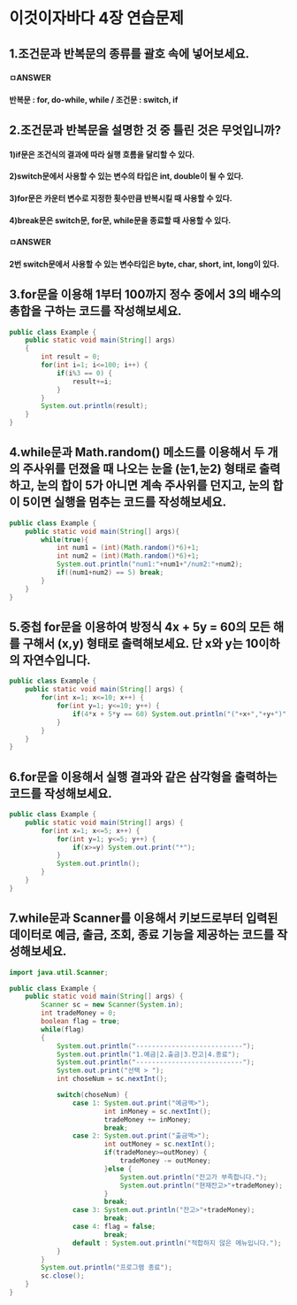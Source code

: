 # 이것이자바다 4장 연습문제

## 1.조건문과 반복문의 종류를 괄호 속에 넣어보세요.
#### ㅁANSWER  
#### 반복문 : for, do-while, while / 조건문 : switch, if

## 2.조건문과 반복문을 설명한 것 중 틀린 것은 무엇입니까?
#### 1)if문은 조건식의 결과에 따라 실행 흐름을 달리할 수 있다.  
#### 2)switch문에서 사용할 수 있는 변수의 타입은 int, double이 될 수 있다.  
#### 3)for문은 카운터 변수로 지정한 횟수만큼 반복시킬 때 사용할 수 있다.
#### 4)break문은 switch문, for문, while문을 종료할 때 사용할 수 있다.
#### ㅁANSWER  
#### 2번 switch문에서 사용할 수 있는 변수타입은 byte, char, short, int, long이 있다.

## 3.for문을 이용해 1부터 100까지 정수 중에서 3의 배수의 총합을 구하는 코드를 작성해보세요.
```java
public class Example {
    public static void main(String[] args)
    {
        int result = 0;
		for(int i=1; i<=100; i++) {
			if(i%3 == 0) {
				result+=i;
			}
		}
        System.out.println(result);
    }
}
```

## 4.while문과 Math.random() 메소드를 이용해서 두 개의 주사위를 던졌을 때 나오는 눈을 (눈1,눈2) 형태로 출력하고, 눈의 합이 5가 아니면 계속 주사위를 던지고, 눈의 합이 5이면 실행을 멈추는 코드를 작성해보세요.
```java
public class Example {
	public static void main(String[] args){
		while(true){
            int num1 = (int)(Math.random()*6)+1;
            int num2 = (int)(Math.random()*6)+1;
            System.out.println("num1:"+num1+"/num2:"+num2);
            if((num1+num2) == 5) break;
		}
	}
}
```

## 5.중첩 for문을 이용하여 방정식 4x + 5y = 60의 모든 해를 구해서 (x,y) 형태로 출력해보세요. 단 x와 y는 10이하의 자연수입니다.
```java
public class Example {
	public static void main(String[] args) {
		for(int x=1; x<=10; x++) {
			for(int y=1; y<=10; y++) {
				if(4*x + 5*y == 60) System.out.println("("+x+","+y+")");
			}
		}
	}
}
```

## 6.for문을 이용해서 실행 결과와 같은 삼각형을 출력하는 코드를 작성해보세요.
```java
public class Example {
	public static void main(String[] args) {
		for(int x=1; x<=5; x++) {
			for(int y=1; y<=5; y++) {
                if(x>=y) System.out.print("*");
			}
            System.out.println();
		}
	}
}
```

## 7.while문과 Scanner를 이용해서 키보드로부터 입력된 데이터로 예금, 출금, 조회, 종료 기능을 제공하는 코드를 작성해보세요.
```java
import java.util.Scanner;

public class Example {
	public static void main(String[] args) {
        Scanner sc = new Scanner(System.in);
        int tradeMoney = 0;
        boolean flag = true;
		while(flag)
        {
            System.out.println("---------------------------");
            System.out.println("1.예금|2.출금|3.잔고|4.종료");
            System.out.println("---------------------------");
            System.out.print("선택 > ");
            int choseNum = sc.nextInt();

            switch(choseNum) {
                case 1: System.out.print("예금액>");
                        int inMoney = sc.nextInt();
                        tradeMoney += inMoney;
                        break;
                case 2: System.out.print("출금액>");
                        int outMoney = sc.nextInt();
                        if(tradeMoney>=outMoney) {
                            tradeMoney -= outMoney;
                        }else {
                            System.out.println("잔고가 부족합니다.");
                            System.out.println("현재잔고>"+tradeMoney);
                        }
                        break;
                case 3: System.out.println("잔고>"+tradeMoney);
                        break;
                case 4: flag = false;
                        break;
                default : System.out.println("적합하지 않은 메뉴입니다.");
            }
        }
        System.out.println("프로그램 종료");
		sc.close();
	}
}
```